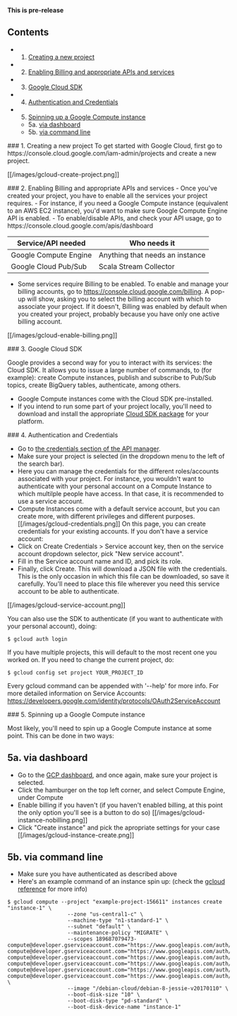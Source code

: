 **This is pre-release**

## Contents

- 1. [Creating a new project](#new-project)  
- 2. [Enabling Billing and appropriate APIs and services](#api-enabling)  
- 3. [Google Cloud SDK](#gcloud-sdk)
- 4. [Authentication and Credentials](#auth)
- 5. [Spinning up a Google Compute instance](#instance)
	* 5a. [via dashboard](#instance-dashboard)
	* 5b. [via command line](#instance-cli)
  

<a name="new-project">
### 1. Creating a new project
To get started with Google Cloud, first go to https://console.cloud.google.com/iam-admin/projects and create a new project.

[[/images/gcloud-create-project.png]]

<a name="api-enabling">
### 2. Enabling Billing and appropriate APIs and services
- Once you've created your project, you have to enable all the services your project requires.
- For instance, if you need a Google Compute instance (equivalent to an AWS EC2 instance), you'd want to make sure Google Compute Engine API is enabled. 
- To enable/disable APIs, and check your API usage, go to https://console.cloud.google.com/apis/dashboard

| Service/API needed    | Who needs it                    |
|-----------------------|---------------------------------|
| Google Compute Engine | Anything that needs an instance |
| Google Cloud Pub/Sub  | Scala Stream Collector          |

- Some services require Billing to be enabled. To enable and manage your billing accounts, go to https://console.cloud.google.com/billing. A pop-up will show, asking you to select the billing account with which to associate your project. If it doesn't, Billing was enabled by default when you created your project, probably because you have only one active billing account.

[[/images/gcloud-enable-billing.png]]


<a name="gcloud-sdk">
### 3. Google Cloud SDK

Google provides a second way for you to interact with its services: the Cloud SDK. It allows you to issue a large number of commands, to (for example): create Compute instances, publish and subscribe to Pub/Sub topics, create BigQuery tables, authenticate, among others.  

- Google Compute instances come with the Cloud SDK pre-installed. 
- If you intend to run some part of your project locally, you'll need to download and install the appropriate [Cloud SDK package](https://cloud.google.com/sdk/) for your platform.

<a name="auth">
### 4. Authentication and Credentials

- Go to [the credentials section of the API manager](https://console.cloud.google.com/apis/credentials). 
- Make sure your project is selected (in the dropdown menu to the left of the search bar). 
- Here you can manage the credentials for the different roles/accounts associated with your project. For instance, you wouldn't want to authenticate with your personal account on a Compute Instance to which multilple people have access. In that case, it is recommended to use a service account. 
- Compute Instances come with a default service account, but you can create more, with different privileges and different purposes.  
[[/images/gcloud-credentials.png]]
On this page, you can create credentials for your existing accounts. If you don't have a service account: 
- Click on Create Credentials > Service account key, then on the service account dropdown selector, pick "New service account". 
- Fill in the Service account name and ID, and pick its role. 
- Finally, click Create. This will download a JSON file with the credentials. This is the only occasion in which this file can be downloaded, so save it carefully. You'll need to place this file wherever you need this service account to be able to authenticate.  

[[/images/gcloud-service-account.png]]

You can also use the SDK to authenticate (if you want to authenticate with your personal account), doing:

    $ gcloud auth login

If you have multiple projects, this will default to the most recent one you worked on. If you need to change the current project, do:

    $ gcloud config set project YOUR_PROJECT_ID

Every gcloud command can be appended with '--help' for more info. For more detailed information on Service Accounts: https://developers.google.com/identity/protocols/OAuth2ServiceAccount

<a name="instance">
### 5. Spinning up a Google Compute instance

Most likely, you'll need to spin up a Google Compute instance at some point. This can be done in two ways:

## 5a. via dashboard

- Go to the [GCP dashboard](https://console.cloud.google.com/home/dashboard), and once again, make sure your project is selected.
- Click the hamburger on the top left corner, and select Compute Engine, under Compute
- Enable billing if you haven't (if you haven't enabled billing, at this point the only option you'll see is a button to do so)
[[/images/gcloud-instance-nobilling.png]]
- Click "Create instance" and pick the apropriate settings for your case
[[/images/gcloud-instance-create.png]]

## 5b. via command line
- Make sure you have authenticated as described above
- Here's an example command of an instance spin up: (check the [gcloud reference](https://developers.google.com/cloud/sdk/gcloud/reference/compute/?hl=en_US) for more info)

```
$ gcloud compute --project "example-project-156611" instances create "instance-1" \
                   --zone "us-central1-c" \
                   --machine-type "n1-standard-1" \
                   --subnet "default" \
                   --maintenance-policy "MIGRATE" \
                   --scopes 189687079473-compute@developer.gserviceaccount.com="https://www.googleapis.com/auth/devstorage.read_only",189687079473-compute@developer.gserviceaccount.com="https://www.googleapis.com/auth/logging.write",189687079473-compute@developer.gserviceaccount.com="https://www.googleapis.com/auth/monitoring.write",189687079473-compute@developer.gserviceaccount.com="https://www.googleapis.com/auth/servicecontrol",189687079473-compute@developer.gserviceaccount.com="https://www.googleapis.com/auth/service.management.readonly",189687079473-compute@developer.gserviceaccount.com="https://www.googleapis.com/auth/trace.append" \
                   --image "/debian-cloud/debian-8-jessie-v20170110" \
                   --boot-disk-size "10" \
                   --boot-disk-type "pd-standard" \
                   --boot-disk-device-name "instance-1"
```